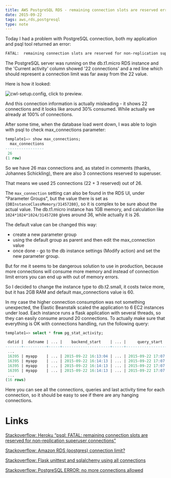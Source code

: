 ```yaml
---
title: AWS PostgreSQL RDS - remaining connection slots are reserved error
date: 2015-09-22
tags: aws,rds,postgresql
type: note
---
```


Today I had a problem with PostgreSQL connection, both my application and psql tool returned an error:

```bash
FATAL:  remaining connection slots are reserved for non-replication superuser connections
```

The PostgreSQL server was running on the db.t1.micro RDS instance and the 'Current activity' column showed '22 connections' and a red line which should represent a connection limit was far away from the 22 value.

<!-- more -->

Here is how it looked:

![cwl-setup.config, click to preview](files/2015-09-22-22-connections.png).

And this connection information is actually misleading - it shows 22 connections and it looks like around 30% consumed.
While actually we already at 100% of connections.

After some time, when the database load went down, I was able to login with psql to check max_connections parameter:

```sql
template1=> show max_connections;
  max_connections
-----------------
 26
(1 row)
```

So we have 26 max connections and, as stated in comments (thanks, Johannes Schickling), there are also 3 connections reserved to superuser.

That means we used 25 connections (22 + 3 reserved) out of 26.

The `max_connection` setting can also be found in the RDS UI, under "Parameter Groups", but the value there is set as `{DBInstanceClassMemory/31457280}`, so it is complex to be sure about the actual value.
The db.t1.micro instance has 1GB memory, and calculation like `1024*1024*1024/31457280` gives around 36, while actually it is 26.

The default value can be changed this way:

- create a new parameter group
- using the default group as parent and then edit the max_connection value
- once done - go to the db instance settings (Modify action) and set the new parameter group.

But for me it seems to be dangerous solution to use in production, because more connections will consume more memory and instead of connection limit errors you can end up with out of memory errors.

So I decided to change the instance type to db.t2.small, it costs twice more, but it has 2GB RAM and default max_connections value is 60.

In my case the higher connection consumption was not something unexpected, the Elastic Beanstalk scaled the application to 6 EC2 instances under load. Each instance runs a flask application with several threads, so they can easily consume around 20 connections.
To actually make sure that everything is OK with connections handling, run the following query:

```sql
template1=> select * from pg_stat_activity;

 datid |  datname | ... |    backend_start    | ... |     query_start     |    state_change     | waiting | state | ... |  query
-------+----------+-----+---------------------+-----+---------------------+---------------------+---------+-------+-----+--------------------------
 ...
 16395 | myapp    | ... | 2015-09-22 16:13:04 | ... | 2015-09-22 17:07:13 | 2015-09-22 17:07:13 | f       | idle  | ... | COMMIT
 16395 | myapp    | ... | 2015-09-22 16:14:13 | ... | 2015-09-22 17:07:21 | 2015-09-22 17:07:21 | f       | idle  | ... | ROLLBACK
 16395 | myapp    | ... | 2015-09-22 16:14:13 | ... | 2015-09-22 17:07:14 | 2015-09-22 17:07:14 | f       | idle  | ... | COMMIT
 16395 | myapp    | ... | 2015-09-22 16:14:13 | ... | 2015-09-22 17:07:18 | 2015-09-22 17:07:18 | f       | idle  | ... | ROLLBACK
 ...
(16 rows)
```

Here you can see all the connections, queries and last activity time for each connection, so it should be easy to see if there are any hanging connections.


# Links

[Stackoverflow: Heroku “psql: FATAL: remaining connection slots are reserved for non-replication superuser connections”](http://stackoverflow.com/questions/11847144/heroku-psql-fatal-remaining-connection-slots-are-reserved-for-non-replication)

[Stackoverflow: Amazon RDS (postgres) connection limit?](http://stackoverflow.com/questions/20106536/amazon-rds-postgres-connection-limit)

[Stackoverflow: Flask unittest and sqlalchemy using all connections](http://stackoverflow.com/questions/18291180/flask-unittest-and-sqlalchemy-using-all-connections)

[Stackoverflow: PostgreSQL ERROR: no more connections allowed](http://serverfault.com/questions/577712/postgresql-error-no-more-connections-allowed)
